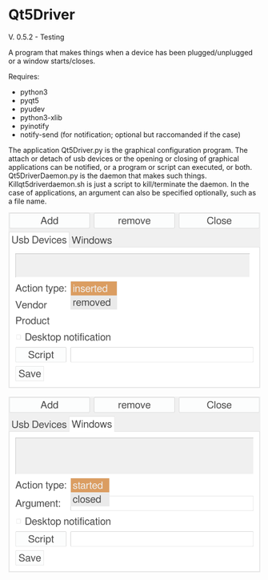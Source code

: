 # Qt5Driver

V. 0.5.2 - Testing

A program that makes things when a device has been plugged/unplugged or a window starts/closes.

Requires:
- python3
- pyqt5
- pyudev
- python3-xlib
- pyinotify
- notify-send (for notification; optional but raccomanded if the case)

The application Qt5Driver.py is the graphical configuration program. The attach or detach of usb devices or the opening or closing of graphical applications can be notified, or a program or script can executed, or both. Qt5DriverDaemon.py is the daemon that makes such things. Killqt5driverdaemon.sh is just a script to kill/terminate the daemon. In the case of applications, an argument can also be specified optionally, such as a file name.

![My image](https://github.com/frank038/Qt5Driver/blob/main/image1.png)

![My image](https://github.com/frank038/Qt5Driver/blob/main/image2.png)
